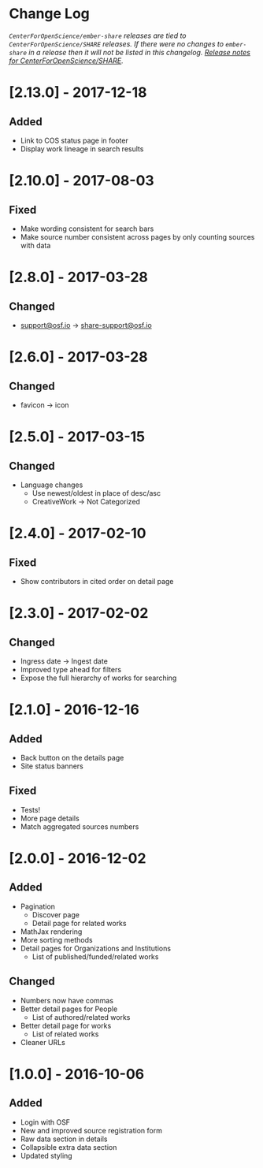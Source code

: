 # Change Log
*`CenterForOpenScience/ember-share` releases are tied to `CenterForOpenScience/SHARE` releases. If there were no changes to `ember-share` in a release then it will not be listed in this changelog. [Release notes for CenterForOpenScience/SHARE](https://github.com/CenterForOpenScience/SHARE/blob/develop/CHANGELOG.md).*

# [2.13.0] - 2017-12-18
## Added
* Link to COS status page in footer
* Display work lineage in search results

# [2.10.0] - 2017-08-03
## Fixed
* Make wording consistent for search bars
* Make source number consistent across pages by only counting sources with data

# [2.8.0] - 2017-03-28
## Changed
* support@osf.io -> share-support@osf.io

# [2.6.0] - 2017-03-28
## Changed
* favicon -> icon

# [2.5.0] - 2017-03-15
## Changed
* Language changes
  * Use newest/oldest in place of desc/asc
  * CreativeWork -> Not Categorized

# [2.4.0] - 2017-02-10
## Fixed
* Show contributors in cited order on detail page

# [2.3.0] - 2017-02-02
## Changed
* Ingress date -> Ingest date
* Improved type ahead for filters
* Expose the full hierarchy of works for searching

# [2.1.0] - 2016-12-16
## Added
* Back button on the details page
* Site status banners

## Fixed
* Tests!
* More page details
* Match aggregated sources numbers

# [2.0.0] - 2016-12-02
## Added
* Pagination
  * Discover page
  * Detail page for related works
* MathJax rendering
* More sorting methods
* Detail pages for Organizations and Institutions
  * List of published/funded/related works 

## Changed
* Numbers now have commas
* Better detail pages for People
  * List of authored/related works
* Better detail page for works
  * List of related works
* Cleaner URLs

# [1.0.0] - 2016-10-06
## Added
* Login with OSF
* New and improved source registration form
* Raw data section in details
* Collapsible extra data section
* Updated styling
